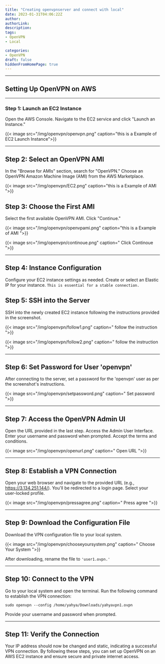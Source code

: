 ```yaml
---
title: "Creating openvpnserver and connect with local"
date: 2023-01-31T04:06:22Z
author:
authorLink:
description:
tags:
- OpenVPN
- Local

categories:
- OpenVPN
draft: false
hiddenFromHomePage: true
---
```


***

## Setting Up OpenVPN on AWS

***

### Step 1: Launch an EC2 Instance

Open the AWS Console.
Navigate to the EC2 service and click "Launch an Instance."

{{< image src="/img/openvpn/openvpn.png" caption="this is a Example of EC2 Launch Instance">}}

***

## Step 2: Select an OpenVPN AMI

In the "Browse for AMIs" section, search for "OpenVPN."
Choose an OpenVPN Amazon Machine Image (AMI) from the AWS Marketplace.


{{< image src="/img/openvpn/EC2.png" caption="this is a Example of AMI ">}}

## Step 3: Choose the First AMI

Select the first available OpenVPN AMI.
Click "Continue."

{{< image src="/img/openvpn/openvpami.png" caption="this is a Example of AMI ">}}

{{< image src="/img/openvpn/continoue.png" caption=" Click Continoue ">}}

***

## Step 4: Instance Configuration

Configure your EC2 instance settings as needed.
Create or select an Elastic IP for your instance. `This is essential for a stable connection.`

## Step 5: SSH into the Server

SSH into the newly created EC2 instance following the instructions provided in the screenshot.

{{< image src="/img/openvpn/follow1.png" caption=" follow the instruction ">}}

{{< image src="/img/openvpn/follow2.png" caption=" follow the instruction ">}}



***

## Step 6: Set Password for User 'openvpn'


After connecting to the server, set a password for the 'openvpn' user as per the screenshot's instructions.

{{< image src="/img/openvpn/setpassword.png" caption=" Set password ">}}

***

## Step 7: Access the OpenVPN Admin UI

Open the URL provided in the last step.
Access the Admin User Interface.
Enter your username and password when prompted.
Accept the terms and conditions.

{{< image src="/img/openvpn/openurl.png" caption=" Open URL ">}}

***

## Step 8: Establish a VPN Connection

Open your web browser and navigate to the provided URL (e.g., https://3.134.251.144/).
You'll be redirected to a login page.
Select your user-locked profile.

{{< image src="/img/openvpn/pressagree.png" caption=" Press agree ">}}

***

## Step 9: Download the Configuration File

Download the VPN configuration file to your local system.


{{< image src="/img/openvpn/chooseyoursystem.png" caption=" Choose Your System ">}}


After downloading, rename the file to `'user1.ovpn.'`


***

## Step 10: Connect to the VPN

Go to your local system and open the terminal.
Run the following command to establish the VPN connection:

`sudo openvpn --config /home/yahya/Downloads/yahyavpn1.ovpn`

Provide your username and password when prompted.

***

## Step 11: Verify the Connection

Your IP address should now be changed and static, indicating a successful VPN connection.
By following these steps, you can set up OpenVPN on an AWS EC2 instance and ensure secure and private internet access.

<!-- ########################## -->
<!-- #- **Azure DevOps:** [Setting up branch policy settings](https://learn.microsoft.com/en-us/azure/devops/repos/git/branch-policies?view=azure-devops&#tabs=browser)
#- **GitHub:** [Setting up status check policy](https://docs.github.com/en/repositories/configuring-branches-and-merges-in-your-repository/#defining-the-mergeability-of-pull-requests) -->